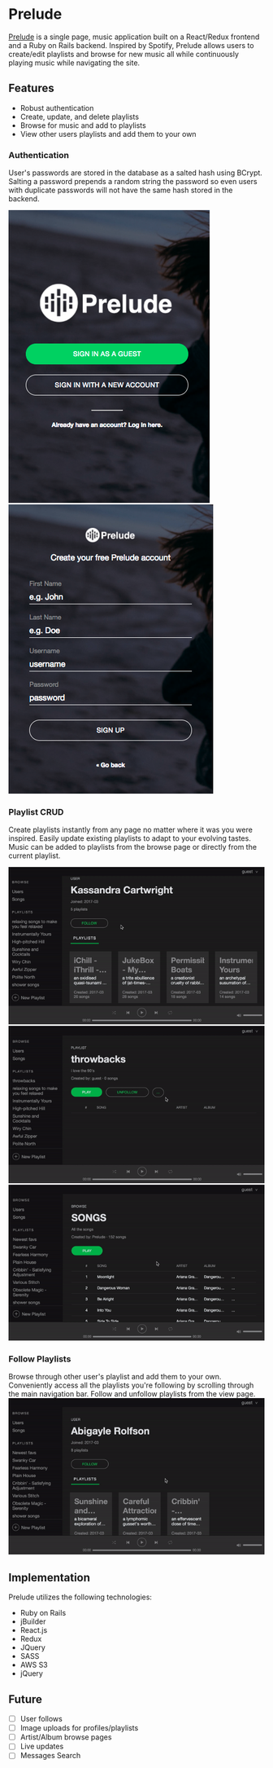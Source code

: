 # Prelude


[prelude]: [http://prelude-music.herokuapp.com/]

[Prelude][prelude] is a single page, music application built on a React/Redux frontend and a Ruby on Rails backend. Inspired by Spotify, Prelude allows users to create/edit playlists and browse for new music all while continuously playing music while navigating the site.

## Features

- Robust authentication
- Create, update, and delete playlists
- Browse for music and add to playlists
- View other users playlists and add them to your own

### Authentication

User's passwords are stored in the database as a salted hash using BCrypt. Salting a password prepends a random string the password so even users with duplicate passwords will not have the same hash stored in the backend.

![signup_flow](/docs/images/signup_flow.png)
![signup_form](/docs/images/signup_form.png)

### Playlist CRUD

Create playlists instantly from any page no matter where it was you were inspired. Easily update existing playlists to adapt to your evolving tastes. Music can be added to playlists from the browse page or directly from the current playlist.


![playlist_create](/docs/images/playlist_create.gif)
![playlist_update](/docs/images/playlist_update.gif)
![add_playlist](/docs/images/add_playlist.gif)



### Follow Playlists

Browse through other user's playlist and add them to your own. Conveniently access all the playlists you're following by scrolling through the main navigation bar. Follow and unfollow playlists from the view page.
![follow_playlist](/docs/images/follow_playlist.gif)


## Implementation

Prelude utilizes the following technologies:

- Ruby on Rails
- jBuilder
- React.js
- Redux
- JQuery
- SASS
- AWS S3
- jQuery



## Future

* [ ] User follows
* [ ] Image uploads for profiles/playlists
* [ ] Artist/Album browse pages
* [ ] Live updates
* [ ] Messages Search
